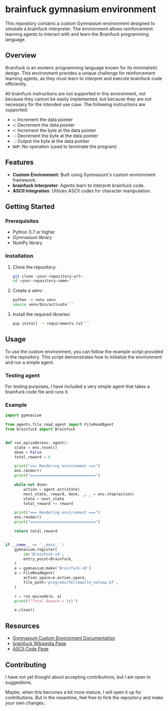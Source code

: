 # brainfuck gymnasium environment

This repository contains a custom Gymnasium environment designed to simulate a brainfuck interpreter. The environment allows reinforcement learning agents to interact with and learn the Brainfuck programming language.

## Overview

Brainfuck is an esoteric programming language known for its minimalistic design. This environment provides a unique challenge for reinforcement learning agents, as they must learn to interpret and execute brainfuck code efficiently.

All brainfuck instructions are not supported in this environment, not because they cannot be easily implemented, but because they are not necessary for the intended use case. The following instructions are supported:
- `>`: Increment the data pointer
- `<`: Decrement the data pointer
- `+`: Increment the byte at the data pointer
- `-`: Decrement the byte at the data pointer
- `.`: Output the byte at the data pointer
- `NOP`: No operation (used to terminate the program)

## Features

- **Custom Environment**: Built using Gymnasium's custom environment framework.
- **brainfuck Interpreter**: Agents learn to interpret brainfuck code.
- **ASCII Integration**: Utilizes ASCII codes for character manipulation.

## Getting Started

### Prerequisites

- Python 3.7 or higher
- Gymnasium library
- NumPy library

### Installation

1. Clone the repository:
   ```bash
   git clone <your-repository-url>
   cd <your-repository-name>```
2. Create a venv:
   ```bash
   python -m venv venv
   source venv/bin/activate```
3. Install the required libraries:
   ```bash
   pip install -r requirements.txt```

## Usage

To use the custom environment, you can follow the example script provided in the repository. This script demonstrates how to initialize the environment and run a simple agent.

### Testing agent

For testing purposes, I have included a very simple agent that takes a brainfuck code file and runs it.

### Example

```python
import gymnasium

from agents.file_read_agent import FileReadAgent
from brainfuck import Brainfuck


def run_episode(env, agent):
    state = env.reset()
    done = False
    total_reward = 0

    print("=== Rendering environment ===")
    env.render()
    print("=============================")

    while not done:
        action = agent.act(state)
        next_state, reward, done, _, _ = env.step(action)
        state = next_state
        total_reward += reward

    print("=== Rendering environment ===")
    env.render()
    print("=============================")

    return total_reward


if __name__ == '__main__':
    gymnasium.register(
        id='Brainfuck-v0',
        entry_point=Brainfuck,
    )
    e = gymnasium.make('Brainfuck-v0')
    a = FileReadAgent(
        action_space=e.action_space,
        file_path='programs/helloworld_noloop.bf',
    )

    r = run_episode(e, a)
    print(f"Total Reward = {r}")

    e.close()
```

## Resources

- [Gymnasium Custom Environment Documentation](https://gymnasium.farama.org/introduction/create_custom_env)
- [brainfuck Wikipedia Page](https://fr.wikipedia.org/wiki/Brainfuck)
- [ASCII Code Page](https://www.ascii-code.com/)

## Contributing

I have not yet thought about accepting contributions, but I am open to suggestions.

Maybe, when this becomes a bit more mature, I will open it up for contributions. But in the meantime, feel free to fork the repository and make your own changes.
